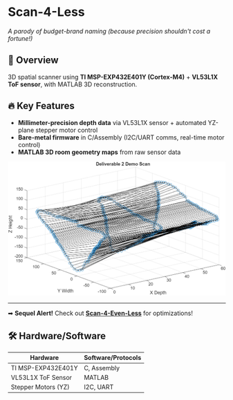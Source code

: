 # Scan-4-Less  
*A parody of budget-brand naming (because precision shouldn't cost a fortune!)*  
 

## 📌 Overview  
3D spatial scanner using **TI MSP-EXP432E401Y (Cortex-M4)** + **VL53L1X ToF sensor**, with MATLAB 3D reconstruction.  

## 🔥 Key Features  
- **Millimeter-precision depth data** via VL53L1X sensor + automated YZ-plane stepper motor control  
- **Bare-metal firmware** in C/Assembly (I2C/UART comms, real-time motor control)  
- **MATLAB 3D room geometry maps** from raw sensor data  

![Scan-4-Less Demo](./Deliverable2_Demo_Scan.png)

---

➡ **Sequel Alert!** Check out **[Scan-4-Even-Less](https://github.com/yourusername/Scan-4-Even-Less)** for optimizations!  

## 🛠️ Hardware/Software  
| Hardware              | Software/Protocols  |  
|-----------------------|---------------------|  
| TI MSP-EXP432E401Y    | C, Assembly         |  
| VL53L1X ToF Sensor    | MATLAB              |  
| Stepper Motors (YZ)   | I2C, UART           |  

